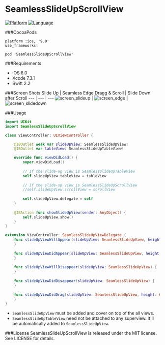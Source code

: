 # SeamlessSlideUpScrollView

[![Platform](http://img.shields.io/badge/platform-ios-blue.svg?style=flat
)](https://developer.apple.com/iphone/index.action)
[![Language](http://img.shields.io/badge/language-swift-brightgreen.svg?style=flat
)](https://developer.apple.com/swift)

###CocoaPods
~~~
platform :ios, '9.0'
use_frameworks!

pod 'SeamlessSlideUpScrollView'
~~~

###Requirements
* iOS 8.0
* Xcode 7.3.1
* Swift 2.2

###Screen Shots
Slide Up | Seamless Edge Dragg & Scroll | Slide Down after Scroll
--- | --- | ---
![screen_slideup] | ![screen_edge] | ![screen_slidedown]

###Usage
```swift
import UIKit
import SeamlessSlideUpScrollView

class ViewController: UIViewController {

    @IBOutlet weak var slideUpView: SeamlessSlideUpView!
    @IBOutlet var tableView: SeamlessSlideUpTableView!

    override func viewDidLoad() {
        super.viewDidLoad()
        
        // If the slide-up view is SeamlessSlideUpTableView
        self.slideUpView.tableView = tableView
        
        // If the slide-up view is SeamlessSlideUpScrollView
        //self.slideUpView.scrollView = scrollView 
        
        self.slideUpView.delegate = self
    }
    
    @IBAction func showSlideUpView(sender: AnyObject) {
        self.slideUpView.show()
    }
}

extension ViewController: SeamlessSlideUpViewDelegate {
    func slideUpViewWillAppear(slideUpView: SeamlessSlideUpView, height: CGFloat) {
    }
    
    func slideUpViewDidAppear(slideUpView: SeamlessSlideUpView, height: CGFloat) {
    }
    
    func slideUpViewWillDisappear(slideUpView: SeamlessSlideUpView) {
    }
    
    func slideUpViewDidDisappear(slideUpView: SeamlessSlideUpView) {
    }
    
    func slideUpViewDidDrag(slideUpView: SeamlessSlideUpView, height: CGFloat) {
    }
}
```

* `SeamlessSlideUpView` must be added and cover on top of the all views.
* `SeamlessSlideUpTableView` need not be attached to any superview. It'll be automatically added to `SeamlessSlideUpView`.


###License
SeamlessSlideUpScrollView is released under the MIT license. See LICENSE for details.

[screen_slideup]: https://raw.githubusercontent.com/inkyfox/SeamlessSlideUpScrollView/master/screenshot0.gif
[screen_edge]: https://raw.githubusercontent.com/inkyfox/SeamlessSlideUpScrollView/master/screenshot1.gif
[screen_slidedown]: https://raw.githubusercontent.com/inkyfox/SeamlessSlideUpScrollView/master/screenshot2.gif
